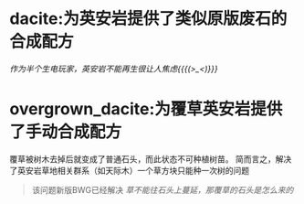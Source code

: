 # dacite:为英安岩提供了类似原版废石的合成配方
*作为半个生电玩家，英安岩不能再生很让人焦虑{{{(>_<)}}}*

# overgrown_dacite:为覆草英安岩提供了手动合成配方
覆草被树木去掉后就变成了普通石头，而此状态不可种植树苗。
简而言之，解决了英安岩草地相关群系（如天际木）一个草方块只能种一次树的问题  
> 该问题新版BWG已经解决
*草不能往石头上蔓延，那覆草的石头是怎么来的*

